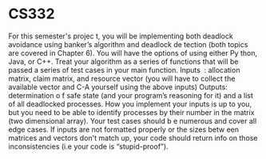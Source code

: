 # CS332

For this semester's projec
t, you will be implementing both deadlock avoidance using banker’s
algorithm and deadlock de
tection (both topics are covered in Chapter 6). You will have the
options of using either Py
thon, Java, or C++. Treat your algorithm as a series of functions that
will be passed a series of
 test cases in your main function.
Inputs
​
: allocation matrix,
 claim matrix, and resource vector (you will have to collect the available
vector and C-A  yourself 
using the above inputs)
Outputs: 
​
determination o
f safe state (and your program’s reasoning for it) and a list of all
deadlocked processes.
How you implement your
 inputs is up to you, but you need to be able to identify processes by
their number in the matrix 
(two dimensional array).
Your test cases should b
e numerous and cover all edge cases. If inputs are not formatted
properly or the sizes betw
een matrices and vectors don't match up, your code should return info
on those inconsistencies 
(i.e your code is “stupid-proof”).
